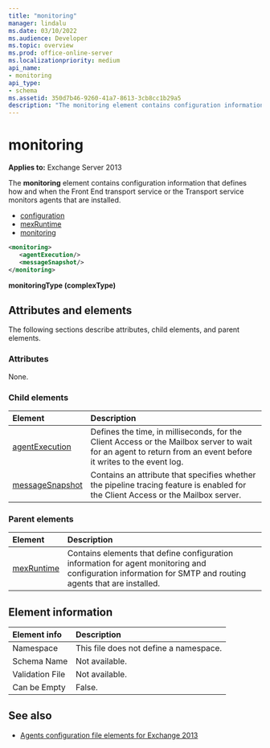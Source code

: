 ```yaml
---
title: "monitoring"
manager: lindalu
ms.date: 03/10/2022
ms.audience: Developer
ms.topic: overview
ms.prod: office-online-server
ms.localizationpriority: medium
api_name:
- monitoring
api_type:
- schema
ms.assetid: 350d7b46-9260-41a7-8613-3cb8cc1b29a5
description: "The monitoring element contains configuration information that defines how and when the Front End transport service or the Transport service monitors agents that are installed."
---
```


# monitoring
  
**Applies to:** Exchange Server 2013
  
The **monitoring** element contains configuration information that defines how and when the Front End transport service or the Transport service monitors agents that are installed. 
  
- [configuration](configuration.md)  
- [mexRuntime](mexruntime.md)  
- [monitoring](monitoring.md)
  
```XML
<monitoring>
   <agentExecution/>
   <messageSnapshot/>
</monitoring>
```

**monitoringType (complexType)**

## Attributes and elements

The following sections describe attributes, child elements, and parent elements.
  
### Attributes

None.
  
### Child elements

|**Element**|**Description**|
|:-----|:-----|
|[agentExecution](agentexecution.md) <br/> |Defines the time, in milliseconds, for the Client Access or the Mailbox server to wait for an agent to return from an event before it writes to the event log.  <br/> |
|[messageSnapshot](messagesnapshot.md) <br/> |Contains an attribute that specifies whether the pipeline tracing feature is enabled for the Client Access or the Mailbox server.  <br/> |
   
### Parent elements

|**Element**|**Description**|
|:-----|:-----|
|[mexRuntime](mexruntime.md) <br/> |Contains elements that define configuration information for agent monitoring and configuration information for SMTP and routing agents that are installed.  <br/> |
   
## Element information

|**Element info**|**Description**|
|:-----|:-----|
|Namespace  <br/> |This file does not define a namespace.  <br/> |
|Schema Name  <br/> |Not available.  <br/> |
|Validation File  <br/> |Not available.  <br/> |
|Can be Empty  <br/> |False.  <br/> |
   
## See also

- [Agents configuration file elements for Exchange 2013](agents-configuration-file-elements-for-exchange-2013.md)
